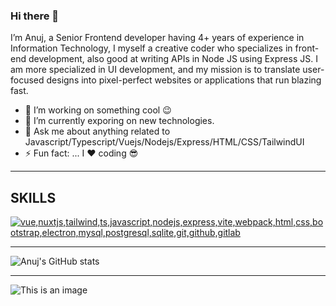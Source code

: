 ### Hi there 👋
I’m Anuj, a Senior Frontend developer having 4+ years of experience in Information Technology, I myself a creative coder who specializes in front-end development, also good at writing APIs in Node JS using Express JS. I am more specialized in UI development, and my mission is to translate user-focused designs into pixel-perfect websites or applications that run blazing fast.

- 🔭 I’m working on something cool :wink:	
- 🌱 I’m currently exporing on new technologies.
- 💬 Ask me about anything related to Javascript/Typescript/Vuejs/Nodejs/Express/HTML/CSS/TailwindUI
- ⚡ Fun fact: ... I :heart:	coding :sunglasses:	  

-----

## SKILLS 
<p align="left">
  <a href="#">
    <img title="vue,nuxtjs,tailwind,ts,javascript,nodejs,express,vite,webpack,html,css,bootstrap,electron,mysql,postgresql,sqlite,git,github,gitlab" src="https://skillicons.dev/icons?i=vue,nuxtjs,tailwind,ts,javascript,nodejs,express,vite,webpack,html,css,bootstrap,electron,mysql,postgresql,sqlite,git,github,gitlab" />
  </a>
</p>

-----
![Anuj's GitHub stats](https://github-readme-stats.vercel.app/api?username=anujjhawar28&count_private=true&show_icons=true&hide=stars,contribs)


-----

![This is an image](https://cr-skills-chart-widget.azurewebsites.net/api/api?username=anujjhawar28)


